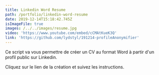 ```yaml
---
title: Linkedin Word Resume
path: /portfolio/linkedin-word-resume
date: 2019-12-14T15:18:42.745Z
isImageFile: true
images: /../../images/resume.jpg
video: 'https://www.youtube.com/embed/cCMAtKueK3Q'
link: 'https://github.com/lydstyl/191214-profileAnonymifier'
---
```


Ce script va vous permettre de créer un CV au format Word à partir d'un profil public sur Linkedin.

Cliquez sur le lien de la création et suivez les instructions.
